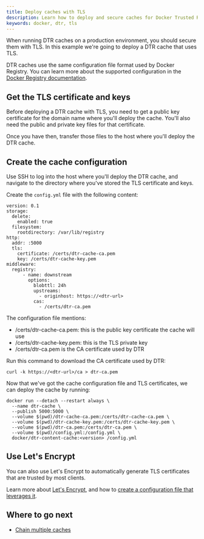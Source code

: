 ```yaml
---
title: Deploy caches with TLS
description: Learn how to deploy and secure caches for Docker Trusted Registry, leveraging TLS
keywords: docker, dtr, tls
---
```

When running DTR caches on a production environment, you should secure them with TLS. In this example we're going to deploy a DTR cache that uses TLS.

DTR caches use the same configuration file format used by Docker Registry. You can learn more about the supported configuration in the [Docker Registry documentation](/registry/configuration.md#tls).

## Get the TLS certificate and keys

Before deploying a DTR cache with TLS, you need to get a public key certificate for the domain name where you'll deploy the cache. You'll also need the public and private key files for that certificate.

Once you have then, transfer those files to the host where you'll deploy the DTR cache.

## Create the cache configuration

Use SSH to log into the host where you'll deploy the DTR cache, and navigate to the directory where you've stored the TLS certificate and keys.

Create the `config.yml` file with the following content:

    version: 0.1
    storage:
      delete:
        enabled: true
      filesystem:
        rootdirectory: /var/lib/registry
    http:
      addr: :5000
      tls:
        certificate: /certs/dtr-cache-ca.pem
        key: /certs/dtr-cache-key.pem
    middleware:
      registry:
          - name: downstream
            options:
              blobttl: 24h
              upstreams:
                - originhost: https://<dtr-url>
              cas:
                - /certs/dtr-ca.pem
    

The configuration file mentions:

* /certs/dtr-cache-ca.pem: this is the public key certificate the cache will use
* /certs/dtr-cache-key.pem: this is the TLS private key
* /certs/dtr-ca.pem is the CA certificate used by DTR

Run this command to download the CA certificate used by DTR:

    curl -k https://<dtr-url>/ca > dtr-ca.pem
    

Now that we've got the cache configuration file and TLS certificates, we can deploy the cache by running:

```none
docker run --detach --restart always \
  --name dtr-cache \
  --publish 5000:5000 \
  --volume $(pwd)/dtr-cache-ca.pem:/certs/dtr-cache-ca.pem \
  --volume $(pwd)/dtr-cache-key.pem:/certs/dtr-cache-key.pem \
  --volume $(pwd)/dtr-ca.pem:/certs/dtr-ca.pem \
  --volume $(pwd)/config.yml:/config.yml \
  docker/dtr-content-cache:<version> /config.yml
```

## Use Let's Encrypt

You can also use Let's Encrypt to automatically generate TLS certificates that are trusted by most clients.

Learn more about [Let's Encrypt](https://letsencrypt.org/how-it-works/), and how to [create a configuration file that leverages it](/registry/configuration.md#letsencrypt).

## Where to go next

* [Chain multiple caches](chaining.md)